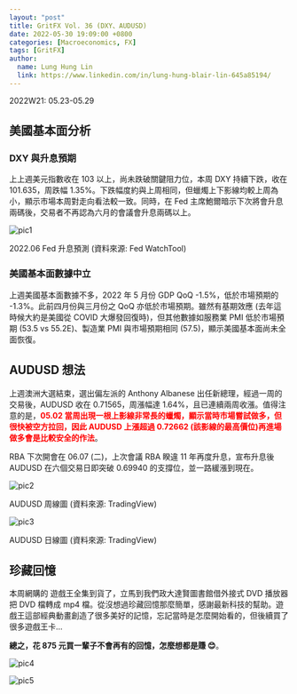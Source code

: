 ```yaml
---
layout: "post"
title: GritFX Vol. 36 (DXY、AUDUSD)
date: 2022-05-30 19:09:00 +0800
categories: [Macroeconomics, FX]
tags: [GritFX]
author:
  name: Lung Hung Lin
  link: https://www.linkedin.com/in/lung-hung-blair-lin-645a85194/ 
---
```

2022W21: 05.23-05.29

## 美國基本面分析
### DXY 與升息預期

上上週美元指數收在 103 以上，尚未跌破關鍵阻力位，本周 DXY 持續下跌，收在 101.635，周跌幅 1.35%。下跌幅度約與上周相同，但蠟燭上下影線均較上周為小，顯示市場本周對走向看法較一致。同時，在 Fed 主席鮑爾暗示下次將會升息兩碼後，交易者不再認為六月的會議會升息兩碼以上。

![pic1](https://lh3.googleusercontent.com/pw/AM-JKLWu9HzC6a1e-7ejAY1ZfnQnVeTUshXTfThWdVm5eYkDJnVQXXMdi6OUZm92dEyn91xgJWoq_TR9sbQayhwuD97TvZ4v-5Mh0r8lB04eAfCsr0NgZQ5P5tyiay3IrWGJvIiKT24dlu3TjpfP8jQjL2nA=w1076-h609-no?authuser=0)

2022.06 Fed 升息預測 (資料來源: Fed WatchTool)

### 美國基本面數據中立

上週美國基本面數據不多，2022 年 5 月份 GDP QoQ -1.5%，低於市場預期的 -1.3%。此前四月份與三月份之 QoQ 亦低於市場預期。雖然有基期效應 (去年這時候大約是美國從 COVID 大爆發回復時)，但其他數據如服務業 PMI 低於市場預期 (53.5 vs 55.2E)、製造業 PMI 與市場預期相同 (57.5)，顯示美國基本面尚未全面恢復。

## AUDUSD 想法

上週澳洲大選結束，選出偏左派的 Anthony Albanese 出任新總理，經過一周的交易後，AUDUSD 收在 0.71565，周漲幅達 1.64%，且已連續兩周收漲。值得注意的是，<span style="color:red">**05.02 當周出現一根上影線非常長的蠟燭，顯示當時市場嘗試做多，但很快被空方拉回，因此 AUDUSD 上漲超過 0.72662 (該影線的最高價位)再進場做多會是比較安全的作法**</span>。

RBA 下次開會在 06.07 (二)，上次會議 RBA 睽違 11 年再度升息，宣布升息後 AUDUSD 在六個交易日即突破 0.69940 的支撐位，並一路緩漲到現在。

![pic2](https://lh3.googleusercontent.com/pw/AM-JKLXfo-Hr-bpaiwKctAYthg4Ux22ig-erfHWUI_5XPiM-YKwV7SIVNmPkAnQuAoIxBKKCzzpK_ZHtiw0Vm0WLuAauU-o3PKgNiqARPPBhPEEW5N_L2LzEf45HBfxIX9EEwKHRhGWebbg09FtIkj8yZnhO=w994-h524-no?authuser=0)

AUDUSD 周線圖 (資料來源: TradingView)

![pic3](https://lh3.googleusercontent.com/pw/AM-JKLWKvgfh7oc6RS2Psu0pXEB2Iwl0RJMWd2CqZhUjd_GWLlvxUGVouOfMzR5ND4HHxa4_uJQj69WidSr9sevFII5_xs5sv2NALiQB12vEOm3AeuSvUYtqZW3xYt_6CDNRe5-lbiHGb05pq9OcZ8yZqAnl=w1395-h789-no?authuser=0)

AUDUSD 日線圖 (資料來源: TradingView)

## 珍藏回憶

本周網購的 遊戲王全集到貨了，立馬到我們政大達賢圖書館借外接式 DVD 播放器把 DVD 檔轉成 mp4 檔。從沒想過珍藏回憶那麼簡單，感謝最新科技的幫助。遊戲王這部經典動畫創造了很多美好的記憶，忘記當時是怎麼開始看的，但後續買了很多遊戲王卡…

**總之，花 875 元買一輩子不會再有的回憶，怎麼想都是賺 😊**。

![pic4](https://lh3.googleusercontent.com/pw/AM-JKLXeMoz52RVNVegvFcXBB7Ro8U4XNawTm5DFtv0hEA4RyxoOwd1UHlRt9f3lNheBIWq3S6BLTQM9CN66z2828JoEeUQiYloN9yMNs6fFZ0u4z8OaGC6X7XaPUCnPdi737L5tzODfKDxXXcqRIBV36EZ7=w670-h893-no?authuser=0)

![pic5](https://lh3.googleusercontent.com/pw/AM-JKLV8EIkKLwc-HbDENy1mE5pi-bFE9SLx_nv_w-TxYaMpGzKgTrudoqnO-QvM4ElQbADeQRjTltElC5wfkPjVfQ_zljI0-7o423yeXjC9K3Xu44lbH745T32Phla9-vnsmjVNF1TBVmHZg524di5yM_2G=w670-h893-no?authuser=0)
